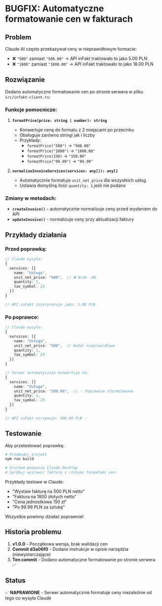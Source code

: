 # BUGFIX: Automatyczne formatowanie cen w fakturach

## Problem

Claude AI często przekazywał ceny w nieprawidłowym formacie:
- ❌ `"500"` zamiast `"500.00"` → API inFakt traktowało to jako 5.00 PLN
- ❌ `"1800"` zamiast `"1800.00"` → API inFakt traktowało to jako 18.00 PLN

## Rozwiązanie

Dodano automatyczne formatowanie cen po stronie serwera w pliku `src/infakt-client.ts`:

### Funkcje pomocnicze:

1. **`formatPrice(price: string | number): string`**
   - Konwertuje cenę do formatu z 2 miejscami po przecinku
   - Obsługuje zarówno stringi jak i liczby
   - Przykłady:
     - `formatPrice("500")` → `"500.00"`
     - `formatPrice("1800")` → `"1800.00"`
     - `formatPrice(150)` → `"150.00"`
     - `formatPrice("99.99")` → `"99.99"`

2. **`normalizeInvoiceServices(services: any[]): any[]`**
   - Automatycznie formatuje `unit_net_price` dla wszystkich usług
   - Ustawia domyślną ilość `quantity: 1` jeśli nie podano

### Zmiany w metodach:

- **`createInvoice()`** - automatycznie normalizuje ceny przed wysłaniem do API
- **`updateInvoice()`** - normalizuje ceny przy aktualizacji faktury

## Przykłady działania

### Przed poprawką:
```typescript
// Claude wysyła:
{
  services: [{
    name: "Usługa",
    unit_net_price: "500",  // ❌ Brak .00
    quantity: 1,
    tax_symbol: 23
  }]
}

// API inFakt interpretuje jako: 5.00 PLN
```

### Po poprawce:
```typescript
// Claude wysyła:
{
  services: [{
    name: "Usługa",
    unit_net_price: "500",  // Nadal nieprawidłowe
    quantity: 1,
    tax_symbol: 23
  }]
}

// Serwer automatycznie konwertuje na:
{
  services: [{
    name: "Usługa",
    unit_net_price: "500.00",  // ✅ Poprawnie sformatowane
    quantity: 1,
    tax_symbol: 23
  }]
}

// API inFakt otrzymuje: 500.00 PLN ✅
```

## Testowanie

Aby przetestować poprawkę:

```bash
# Przebuduj projekt
npm run build

# Uruchom ponownie Claude Desktop
# Spróbuj wystawić fakturę z różnymi formatami cen:
```

Przykłady testowe w Claude:
- "Wystaw fakturę na 500 PLN netto"
- "Faktura na 1800 złotych netto"
- "Cena jednostkowa 150 zł"
- "Po 99.99 PLN za sztukę"

Wszystkie powinny działać poprawnie!

## Historia problemu

1. **v1.0.0** - Początkowa wersja, brak walidacji cen
2. **Commit d3a06f0** - Dodano instrukcje w opisie narzędzia (niewystarczające)
3. **Ten commit** - Dodano automatyczne formatowanie po stronie serwera ✅

## Status

✅ **NAPRAWIONE** - Serwer automatycznie formatuje ceny niezależnie od tego co wysyła Claude

